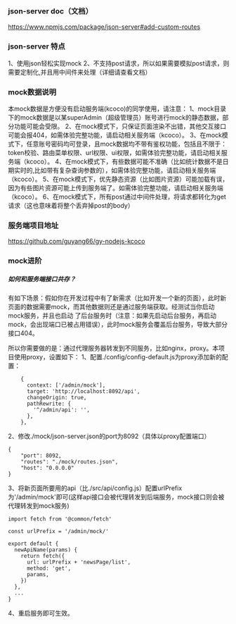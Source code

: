 ### json-server doc（文档）
https://www.npmjs.com/package/json-server#add-custom-routes

### json-server 特点
1、使用json轻松实现mock
2、不支持post请求，所以如果需要模拟post请求，则需要定制化,并且用中间件来处理（详细请查看文档）

### mock数据说明
本mock数据是方便没有启动服务端(kcoco)的同学使用，请注意：
1、mock目录下的mock数据是以某superAdmin（超级管理员）账号进行mock的静态数据，部分功能可能会受限。
2、在mock模式下，只保证页面渲染不出错，其他交互接口可能会报404，如需体验完整功能，请启动相关服务端（kcoco）。
3、在mock模式下，任意账号密码均可登录，且mock数据均不带有鉴权功能，包括且不限于：token校验、路由菜单权限、url权限、ui权限，如需体验完整功能，请启动相关服务端（kcoco）。
4、在mock模式下，有些数据可能不准确（比如统计数据不是日期实时的,比如带有复杂查询参数的），如需体验完整功能，请启动相关服务端（kcoco）。
5、在mock模式下，优先静态资源（比如图片资源）可能加载有误，因为有些图片资源可能上传到服务端了。如需体验完整功能，请启动相关服务端（kcoco）。
6、在mock模式下，所有post通过中间件处理，将请求都转化为get请求（这也意味着将整个丢弃掉post的body）

### 服务端项目地址

https://github.com/guyang66/gy-nodejs-kcoco

### mock进阶
##### 如何和服务端接口共存？
有如下场景：假如你在开发过程中有了新需求（比如开发一个新的页面），此时新页面的数据需要mock，而其他数据则还是通过服务端获取。经测试当你启动mock服务，并且也启动
了后台服务时（注意：如果先启动后台服务，再启动mock，会出现端口已被占用错误），此时mock服务会覆盖后台服务，导致大部分接口404。

所以你需要做的是：通过代理服务器转发到不同服务，比如nginx，proxy。本项目使用proxy，设置如下：
1、配置./config/config-default.js为proxy添加新的配置：
```
    {
      context: ['/admin/mock'],
      target: 'http://localhost:8092/api',
      changeOrigin: true,
      pathRewrite: {
        '^/admin/api': '',
      },
    },
```

2、修改./mock/json-server.json的port为8092（具体以proxy配置端口）
```
{
    "port": 8092,
    "routes": "./mock/routes.json",
    "host": "0.0.0.0"
}
```
3、将新页面所要用的api（比./src/api/config.js）配置urlPrefix为'/admin/mock'即可(这样api接口会被代理转发到后端服务，mock接口则会被代理转发到mock服务)
```
import fetch from '@common/fetch'

const urlPrefix = '/admin/mock/'

export default {
  newApiName(params) {
    return fetch({
      url: urlPrefix + 'newsPage/list',
      method: 'get',
      params,
    })
  },
  ...
}
```
4、重启服务即可生效。

